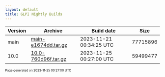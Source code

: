 ```yaml
---
layout: default
title: GLPI Nightly Builds
---
```


Version|Archive|Build date|Size
---|---|---|---
main|[main-e1674dd.tar.gz](main-e1674dd.tar.gz)|2023-11-21 00:34:25 UTC|77715896
10.0|[10.0-760d96f.tar.gz](10.0-760d96f.tar.gz)|2023-11-25 00:27:00 UTC|59499477

<font size="1">Page generated on 2023-11-25 00:27:00 UTC</font>
